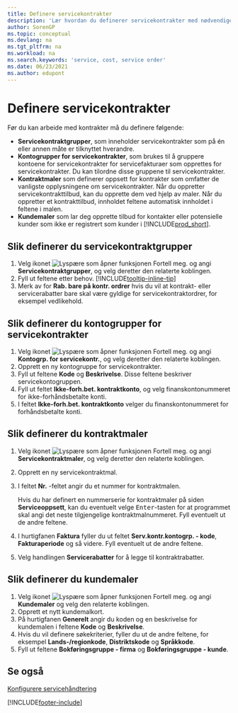 ```yaml
---
title: Definere servicekontrakter
description: 'Lær hvordan du definerer servicekontrakter med nødvendige forhåndskrav, inkludert servicekontraktgrupper, kontraktmaler og kundemaler.'
author: SorenGP
ms.topic: conceptual
ms.devlang: na
ms.tgt_pltfrm: na
ms.workload: na
ms.search.keywords: 'service, cost, service order'
ms.date: 06/23/2021
ms.author: edupont
---
```


# <a name="set-up-service-contracts"></a><a name="set-up-service-contracts"></a>Definere servicekontrakter
Før du kan arbeide med kontrakter må du definere følgende: 

* **Servicekontraktgrupper**, som inneholder servicekontrakter som på én eller annen måte er tilknyttet hverandre.
* **Kontogrupper for servicekontrakter**, som brukes til å gruppere kontoene for servicekontrakter for servicefakturaer som opprettes for servicekontrakter. Du kan tilordne disse gruppene til servicekontrakter.  
* **Kontraktmaler** som definerer oppsett for kontrakter som omfatter de vanligste opplysningene om servicekontrakter. Når du oppretter servicekontrakttilbud, kan du opprette dem ved hjelp av maler. Når du oppretter et kontrakttilbud, innholdet feltene automatisk innholdet i feltene i malen.
* **Kundemaler** som lar deg opprette tilbud for kontakter eller potensielle kunder som ikke er registrert som kunder i [!INCLUDE[prod_short](includes/prod_short.md)].  

## <a name="to-set-up-a-service-contract-group"></a><a name="to-set-up-a-service-contract-group"></a>Slik definerer du servicekontraktgrupper
1. Velg ikonet ![Lyspære som åpner funksjonen Fortell meg.](media/ui-search/search_small.png "Fortell hva du vil gjøre") og angi **Servicekontraktgrupper**, og velg deretter den relaterte koblingen.  
2. Fyll ut feltene etter behov. [!INCLUDE[tooltip-inline-tip](includes/tooltip-inline-tip_md.md)]
3. Merk av for **Rab. bare på kontr. ordrer** hvis du vil at kontrakt- eller servicerabatter bare skal være gyldige for servicekontraktordrer, for eksempel vedlikehold.  

## <a name="to-set-up-a-service-contract-account-group"></a><a name="to-set-up-a-service-contract-account-group"></a>Slik definerer du kontogrupper for servicekontrakter
1. Velg ikonet ![Lyspære som åpner funksjonen Fortell meg.](media/ui-search/search_small.png "Fortell hva du vil gjøre") og angi **Kontogrp. for servicekontr.**, og velg deretter den relaterte koblingen.  
2. Opprett en ny kontogruppe for servicekontrakter.   
3. Fyll ut feltene **Kode** og **Beskrivelse**. Disse feltene beskriver servicekontogruppen.  
4. Fyll ut feltet **Ikke-forh.bet. kontraktkonto**, og velg finanskontonummeret for ikke-forhåndsbetalte konti.  
5. I feltet **Ikke-forh.bet. kontraktkonto** velger du finanskontonummeret for forhåndsbetalte konti.  

## <a name="to-set-up-a-contract-template"></a><a name="to-set-up-a-contract-template"></a>Slik definerer du kontraktmaler
1. Velg ikonet ![Lyspære som åpner funksjonen Fortell meg.](media/ui-search/search_small.png "Fortell hva du vil gjøre") og angi **Servicekontraktmaler**, og velg deretter den relaterte koblingen.  
2. Opprett en ny servicekontraktmal.  
3. I feltet **Nr.** -feltet angir du et nummer for kontraktmalen.  
  
     Hvis du har definert en nummerserie for kontraktmaler på siden **Serviceoppsett**, kan du eventuelt velge <kbd>Enter</kbd>-tasten for at programmet skal angi det neste tilgjengelige kontraktmalnummeret. Fyll eventuelt ut de andre feltene.  
  
4. I hurtigfanen **Faktura** fyller du ut feltet **Serv.kontr.kontogrp. - kode**, **Fakturaperiode** og så videre. Fyll eventuelt ut de andre feltene.  
5. Velg handlingen **Servicerabatter** for å legge til kontraktrabatter.  

## <a name="to-set-up-a-customer-template"></a><a name="to-set-up-a-customer-template"></a>Slik definerer du kundemaler
1. Velg ikonet ![Lyspære som åpner funksjonen Fortell meg.](media/ui-search/search_small.png "Fortell hva du vil gjøre") og angi **Kundemaler** og velg den relaterte koblingen.  
2. Opprett et nytt kundemalkort.  
3. På hurtigfanen **Generelt** angir du koden og en beskrivelse for kundemalen i feltene **Kode** og **Beskrivelse**. 
4. Hvis du vil definere søkekriterier, fyller du ut de andre feltene, for eksempel **Lands-/regionkode**, **Distriktskode** og **Språkkode**.  
5. Fyll ut feltene **Bokføringsgruppe - firma** og **Bokføringsgruppe - kunde**.  

## <a name="see-also"></a><a name="see-also"></a>Se også
[Konfigurere servicehåndtering](service-setup-service.md)

[!INCLUDE[footer-include](includes/footer-banner.md)]

